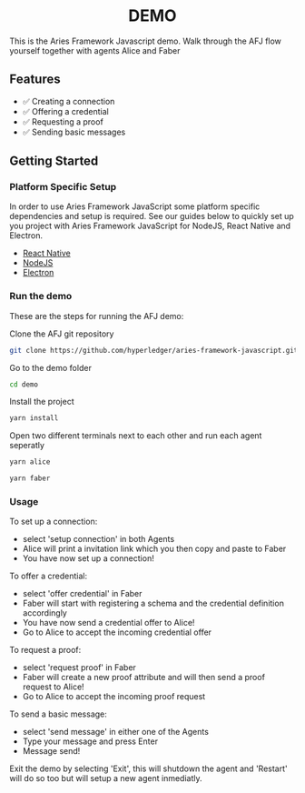 <h1 align="center"><b>DEMO</b></h1>

This is the Aries Framework Javascript demo. Walk through the AFJ flow yourself together with agents Alice and Faber

## Features

- ✅ Creating a connection
- ✅ Offering a credential
- ✅ Requesting a proof
- ✅ Sending basic messages

## Getting Started

### Platform Specific Setup

In order to use Aries Framework JavaScript some platform specific dependencies and setup is required. See our guides below to quickly set up you project with Aries Framework JavaScript for NodeJS, React Native and Electron.

- [React Native](/docs/setup-react-native.md)
- [NodeJS](/docs/setup-nodejs.md)
- [Electron](/docs/setup-electron.md)

### Run the demo

These are the steps for running the AFJ demo:

Clone the AFJ git repository

```sh
git clone https://github.com/hyperledger/aries-framework-javascript.git
```

Go to the demo folder

```sh
cd demo
```

Install the project

```sh
yarn install
```

Open two different terminals next to each other and run each agent seperatly

```sh
yarn alice
```

```sh
yarn faber
```

### Usage

To set up a connection:

- select 'setup connection' in both Agents
- Alice will print a invitation link which you then copy and paste to Faber
- You have now set up a connection!

To offer a credential:

- select 'offer credential' in Faber
- Faber will start with registering a schema and the credential definition accordingly
- You have now send a credential offer to Alice!
- Go to Alice to accept the incoming credential offer

To request a proof:

- select 'request proof' in Faber
- Faber will create a new proof attribute and will then send a proof request to Alice!
- Go to Alice to accept the incoming proof request

To send a basic message:

- select 'send message' in either one of the Agents
- Type your message and press Enter
- Message send!

Exit the demo by selecting 'Exit', this will shutdown the agent and 'Restart' will do so too but will setup a new agent inmediatly.
